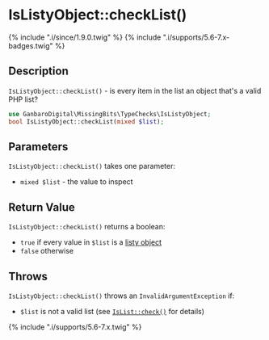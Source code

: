 # IsListyObject::checkList()

{% include ".i/since/1.9.0.twig" %}
{% include ".i/supports/5.6-7.x-badges.twig" %}

## Description

`IsListyObject::checkList()` - is every item in the list an object that's a valid PHP list?

```php
use GanbaroDigital\MissingBits\TypeChecks\IsListyObject;
bool IsListyObject::checkList(mixed $list);
```

## Parameters

`IsListyObject::checkList()` takes one parameter:

* `mixed $list` - the value to inspect

## Return Value

`IsListyObject::checkList()` returns a boolean:

* `true` if every value in `$list` is a [listy object](IsListyObject.check.html)
* `false` otherwise

## Throws

`IsListyObject::checkList()` throws an `InvalidArgumentException` if:

* `$list` is not a valid list (see [`IsList::check()`](IsList.check.html) for details)

{% include ".i/supports/5.6-7.x.twig" %}

